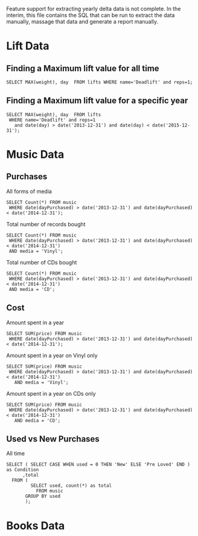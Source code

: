 

Feature support for extracting yearly delta data is not complete.  In the interim, this file contains the SQL that can
be run to extract the data manually, massage that data and generate a report manually.


# Lift Data #


## Finding a Maximum lift value for all time ##

    SELECT MAX(weight), day  FROM lifts WHERE name='Deadlift' and reps=1;


## Finding a Maximum lift value for a specific year ##

    SELECT MAX(weight), day  FROM lifts
     WHERE name='Deadlift' and reps=1
       and date(day) > date('2013-12-31') and date(day) < date('2015-12-31');


# Music Data #

## Purchases ##

All forms of media

    SELECT Count(*) FROM music
     WHERE date(dayPurchased) > date('2013-12-31') and date(dayPurchased) < date('2014-12-31');

Total number of records bought

    SELECT Count(*) FROM music
     WHERE date(dayPurchased) > date('2013-12-31') and date(dayPurchased) < date('2014-12-31')
     AND media = 'Vinyl';

Total number of CDs bought

    SELECT Count(*) FROM music
     WHERE date(dayPurchased) > date('2013-12-31') and date(dayPurchased) < date('2014-12-31')
     AND media = 'CD';


## Cost ##

Amount spent in a year

    SELECT SUM(price) FROM music
     WHERE date(dayPurchased) > date('2013-12-31') and date(dayPurchased) < date('2014-12-31');

Amount spent in a year on Vinyl only

    SELECT SUM(price) FROM music
     WHERE date(dayPurchased) > date('2013-12-31') and date(dayPurchased) < date('2014-12-31')
       AND media = 'Vinyl';

Amount spent in a year on CDs only

    SELECT SUM(price) FROM music
     WHERE date(dayPurchased) > date('2013-12-31') and date(dayPurchased) < date('2014-12-31')
       AND media = 'CD';

## Used vs New Purchases ##

All time

    SELECT ( SELECT CASE WHEN used = 0 THEN 'New' ELSE 'Pre Loved' END ) as Condition
          ,total
      FROM (
             SELECT used, count(*) as total
               FROM music
           GROUP BY used
           );

# Books Data #